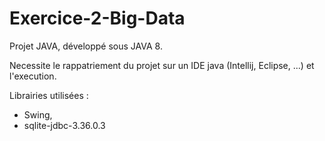 # Exercice-2-Big-Data


Projet JAVA, développé sous JAVA 8.

Necessite le rappatriement du projet sur un IDE java (Intellij, Eclipse, ...) et l'execution.

Librairies utilisées :
  - Swing,
  - sqlite-jdbc-3.36.0.3
